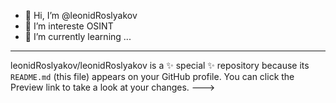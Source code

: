 - 👋 Hi, I’m @leonidRoslyakov
- 👀 I’m intereste  OSINT
- 🌱 I’m currently learning ...
---
leonidRoslyakov/leonidRoslyakov is a ✨ special ✨ repository because its `README.md` (this file) appears on your GitHub profile.
You can click the Preview link to take a look at your changes.
--->
